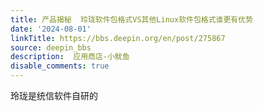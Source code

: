 ```yaml
---
title: 产品揭秘  玲珑软件包格式VS其他Linux软件包格式谁更有优势
date: '2024-08-01'
linkTitle: https://bbs.deepin.org/en/post/275867
source: deepin_bbs
description:  应用商店-小鱿鱼 
disable_comments: true
---
```

玲珑是统信软件自研的
